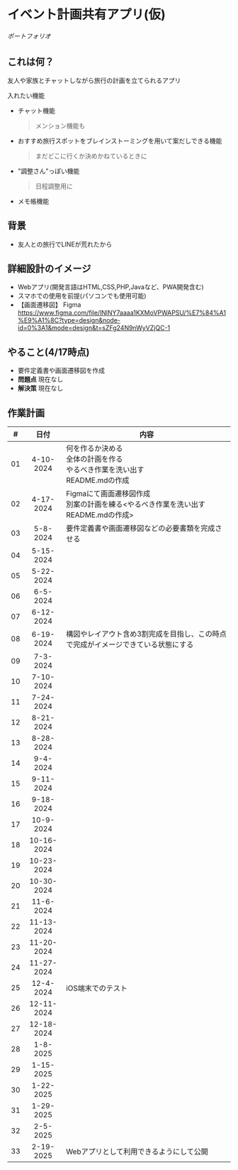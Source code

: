 # イベント計画共有アプリ(仮)
###### ポートフォリオ
## これは何？
友人や家族とチャットしながら旅行の計画を立てられるアプリ

入れたい機能
- チャット機能
  > メンション機能も
- おすすめ旅行スポットをブレインストーミングを用いて案だしできる機能
  > まだどこに行くか決めかねているときに
- "調整さん"っぽい機能
  > 日程調整用に
- メモ帳機能

## 背景
- 友人との旅行でLINEが荒れたから

## 詳細設計のイメージ
- Webアプリ(開発言語はHTML,CSS,PHP,Javaなど、PWA開発含む)
- スマホでの使用を前提(パソコンでも使用可能)
- 【画面遷移図】
  Figma
  https://www.figma.com/file/lNlNY7aaaa1KXMoVPWAPSU/%E7%84%A1%E9%A1%8C?type=design&node-id=0%3A1&mode=design&t=sZFg24N9nWyVZjQC-1

## やること(4/17時点)
- 要件定義書や画面遷移図を作成
- __問題点__ 現在なし
- __解決策__ 現在なし

## 作業計画
| # | 日付 | 内容 |
| :---: | :---: | --- |
| 01 | 4-10-2024 | 何を作るか決める<br>全体の計画を作る<br>やるべき作業を洗い出す<br>README.mdの作成 |
| 02 | 4-17-2024 | Figmaにて画面遷移図作成<br>別案の計画を練る<やるべき作業を洗い出す<br>README.mdの作成> |
| 03 | 5-8-2024 | 要件定義書や画面遷移図などの必要書類を完成させる |
| 04 | 5-15-2024 | |
| 05 | 5-22-2024 | |
| 06 | 6-5-2024 | |
| 07 | 6-12-2024 | |
| 08 | 6-19-2024 | 構図やレイアウト含め3割完成を目指し、この時点で完成がイメージできている状態にする |
| 09 | 7-3-2024 | |
| 10 | 7-10-2024 | |
| 11 | 7-24-2024 | |
| 12 | 8-21-2024 | |
| 13 | 8-28-2024 | |
| 14 | 9-4-2024 | |
| 15 | 9-11-2024 | |
| 16 | 9-18-2024 | |
| 17 | 10-9-2024 | |
| 18 | 10-16-2024 | |
| 19 | 10-23-2024 | |
| 20 | 10-30-2024 | |
| 21 | 11-6-2024 | |
| 22 | 11-13-2024 | |
| 23 | 11-20-2024 | |
| 24 | 11-27-2024 | |
| 25 | 12-4-2024 | iOS端末でのテスト |
| 26 | 12-11-2024 | |
| 27 | 12-18-2024 | |
| 28 | 1-8-2025 | |
| 29 | 1-15-2025 | |
| 30 | 1-22-2025 | |
| 31 | 1-29-2025 | |
| 32 | 2-5-2025 | |
| 33 | 2-19-2025 | Webアプリとして利用できるようにして公開 |
